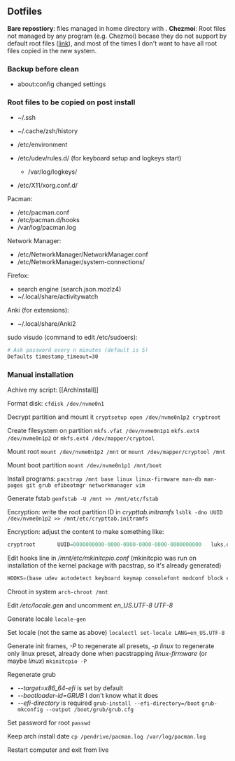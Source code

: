 ## Dotfiles
**Bare repostiory**: files managed in home directory with .
**Chezmoi**: Root files not managed by any program (e.g. Chezmoi) becase they do not support by default root files ([link](https://github.com/twpayne/chezmoi/discussions/1510#discussioncomment-1453461)), and most of the times I don't want to have all root files copied in the new system.

### Backup before clean
- about:config changed settings

### Root files to be copied on post install
- ~/.ssh
- ~/.cache/zsh/history

- /etc/environment
- /etc/udev/rules.d/ (for keyboard setup and logkeys start)
	- /var/log/logkeys/
- /etc/X11/xorg.conf.d/

Pacman:
- /etc/pacman.conf
- /etc/pacman.d/hooks
- /var/log/pacman.log

Network Manager:
- /etc/NetworkManager/NetworkManager.conf
- /etc/NetworkManager/system-connections/

Firefox:
- search engine (search.json.mozlz4)
- ~/.local/share/activitywatch

Anki (for extensions):
- ~/.local/share/Anki2

sudo visudo (command to edit /etc/sudoers):
```sh
# Ask password every n minutes (default is 5)
Defaults timestamp_timeout=30
```


### Manual installation
Achive my script: [[ArchInstall]]

Format disk: `cfdisk /dev/nvme0n1`

Decrypt partition and mount it
`cryptsetup open /dev/nvme0n1p2 cryptroot`

Create filesystem on partition
`mkfs.vfat /dev/nvme0n1p1`
`mkfs.ext4 /dev/nvme0n1p2` or `mkfs.ext4 /dev/mapper/cryptool`

Mount root
`mount /dev/nvme0n1p2 /mnt` or `mount /dev/mapper/cryptool /mnt`

Mount boot partition
`mount /dev/nvme0n1p1 /mnt/boot`

Install programs:
`pacstrap /mnt base linux linux-firmware man-db man-pages git grub efibootmgr networkmanager vim`

Generate fstab
`genfstab -U /mnt >> /mnt/etc/fstab`

Encryption: write the root partition ID in *crypttab.initramfs*
`lsblk -dno UUID /dev/nvme0n1p2 >> /mnt/etc/crypttab.initramfs`

Encryption: adjust the content to make something like:
```jsx
cryptroot       UUID=0000000000-0000-0000-0000-0000-0000000000   luks,discard
```

Edit hooks line in */mnt/etc/mkinitcpio.conf* (mkinitcpio was run on installation of the kernel package with pacstrap, so it's already generated)

```jsx
HOOKS=(base udev autodetect keyboard keymap consolefont modconf block encrypt filesystems fsck)
```

Chroot in system
`arch-chroot /mnt`

Edit */etc/locale.gen* and uncomment
*en_US.UTF-8 UTF-8*

Generate locale
`locale-gen`

Set locale (not the same as above)
`localectl set-locale LANG=en_US.UTF-8`

Generate init frames, *-P* to regenerate all presets, *-p linux* to regenerate only linux preset, already done when pacstrapping *linux-firmware* (or maybe *linux*)
`mkinitcpio -P`

Regenerate grub
- *--target=x86_64-efi* is set by default
- *--bootloader-id=GRUB* I don't know what it does
-  *--efi-directory* is required
`grub-install --efi-directory=/boot`
`grub-mkconfig --output /boot/grub/grub.cfg`

Set password for root
`passwd`

Keep arch install date
`cp /pendrive/pacman.log /var/log/pacman.log`

Restart computer and exit from live